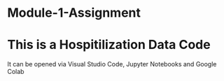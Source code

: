 # Module-1-Assignment

<h1>This is a Hospitilization Data Code</h1>

<p>It can be opened via Visual Studio Code, Jupyter Notebooks and Google Colab</p>


